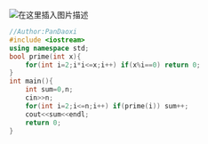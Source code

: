 ![在这里插入图片描述](https://pic.2ge.org/cdn/?url=https://img-blog.csdnimg.cn/5f64094f266d440cb7a351a763adf9eb.png?x-oss-process=image/watermark,type_ZHJvaWRzYW5zZmFsbGJhY2s,shadow_50,text_Q1NETiBA5r2Y6YGT54a5,size_20,color_FFFFFF,t_70,g_se,x_16)

```cpp
//Author:PanDaoxi
#include <iostream>
using namespace std;
bool prime(int x){
	for(int i=2;i*i<=x;i++) if(x%i==0) return 0;
}
int main(){
	int sum=0,n;
	cin>>n;
	for(int i=2;i<=n;i++) if(prime(i)) sum++;
	cout<<sum<<endl;
	return 0;
} 
```

